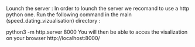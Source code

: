 Lounch the server :
In order to lounch the server we recomand to use a http python one. Run the following command in the main (speed_dating_vizualisation) directory :

python3 -m http.server 8000
You will then be able to acces the visalization on your browser http://localhost:8000/
